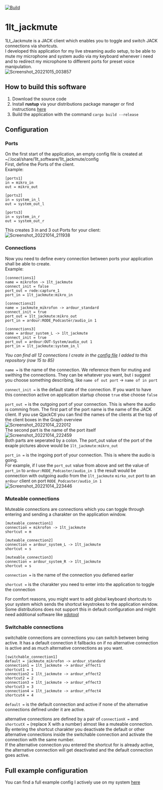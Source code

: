 [![Build](https://github.com/1LtFord/1lt_jackmute/actions/workflows/build.yml/badge.svg)](https://github.com/1LtFord/1lt_jackmute/actions/workflows/build.yml)
# 1lt_jackmute
1Lt_Jackmute is a JACK client which enables you to toggle and switch JACK connections via shortcuts.  
I developed this application for my live streaming audio setup, to be able to mute my microphone and system audio via my keyboard whenever i need and to redirect my microphone to different ports for preset voice manipulation.  
![Screenshot_20221015_003857](https://user-images.githubusercontent.com/2715819/195953941-9df133e0-c18c-4bd9-8edb-8f402d648393.png)
  
## How to build this software
1. Download the source code
2. Install **rustup** via your distributions package manager or find instructions [here](https://www.rust-lang.org/tools/install)
3. Build the application with the command `cargo build --release`

## Configuration
### Ports
On the first start of the application, an empty config file is created at ~/.local/share/1lt_software/1lt_jackmute/config  
First, define the Ports of the client.  
Example:  

    [ports1]  
    in = mikro_in  
    out = mikro_out

    [ports2]  
    in = system_in_l  
    out = system_out_l

    [ports3]  
    in = system_in_r  
    out = system_out_r
    

This creates 3 in and 3 out Ports for your client:  
![Screenshot_20221014_211938](https://user-images.githubusercontent.com/2715819/195925033-1a4ce7e2-52bf-4e71-8bba-a41da7a8bd0f.png)

### Connections
Now you need to define every connection between ports your application shall be able to create.  
Example:  

    [connections1]
    name = mikrofon -> 1lt_jackmute
    connect_init = false
    port_out = rode:capture_1
    port_in = 1lt_jackmute:mikro_in
    
    [connections2]
    name = jackmute_mikrofon -> ardour_standard
    connect_init = true
    port_out = 1lt_jackmute:mikro_out
    port_in = ardour:RODE_Podcaster/audio_in 1
    
    [connections3]
    name = ardour_system_L -> 1lt_jackmute
    connect_init = true
    port_out = ardour:OUT-System/audio_out 1
    port_in = 1lt_jackmute:system_in_l
    
*You can find all 12 connections I create in the [config file](https://github.com/1LtFord/1lt_jackmute/blob/main/config) I added to this repository (row 15 to 85)*  
  
`name =` is the name of the connection. We reference them for muting and swithing the connections. They can be whatever you want, but i suggest you choose something describing, like `name of out port` -> `name of in port`
  
`connect_init =` is the default state of the connection. If you want to have this connection active on application startup choose `true` else choose `false`  
  
`port_out =` is the outgoing port of your connection. This is where the audio is comming from. The first part of the port name is the name of the JACK client. If you use QjackCtl you can find the names of the clients at the top of the client boxes in the Graph overview  
![Screenshot_20221014_222012](https://user-images.githubusercontent.com/2715819/195936013-58326263-77b0-4d9f-8584-2fba546fe910.png)  
The second part is the name of the port itself  
![Screenshot_20221014_222459](https://user-images.githubusercontent.com/2715819/195937358-edff1e46-f385-4736-885d-1d52ab3b73de.png)  
Both parts are seperated by a colon. The port_out value of the port of the exaple pictures above would be `1lt_jackmute:mikro_out`  
  
`port_in =` is the ingoing port of your connection. This is where the audio is going.  
For example, if I use the `port_out` value from above and set the value of `port_in` to `ardour:RODE_Podcaster/audio_in 1` the result would be connection with outgoing audio from the `1lt_jackmute` `mirko_out` port to an `ardour` client on port `RODE_Podcaster/audio_in 1`  
![Screenshot_20221014_223446](https://user-images.githubusercontent.com/2715819/195938884-d46a6356-93b6-4bcf-ad46-5894da149d0e.png)
  
  
### Muteable connections
Muteable connections are connections which you can toggle through entering and sending a charakter on the application window.
  
    [muteable_connection1]
    connection = mikrofon -> 1lt_jackmute
    shortcut = m
    
    [muteable_connection2]
    connection = ardour_system_L -> 1lt_jackmute
    shortcut = s
    
    [muteable_connection3]
    connection = ardour_system_R -> 1lt_jackmute
    shortcut = s
  
`connection =` is the name of the connection you defiened earlier  
  
`shortcut =` is the charakter you need to enter into the application to toggle the connection  

For comfort reasons, you might want to add global keyboard shortcuts to your system which sends the shortcut keystrokes to the application window. Some distributions does not support this in default configuration and might need additional software like [xdotool](https://www.semicomplete.com/projects/xdotool/)  
  
  
### Switchable connections
switchable connections are connections you can switch between being active. It has a default connection it fallbacks on if no alternative connection is active and as much alternative connections as you want.
  
    [switchable_connection1]
    default = jackmute_mikrofon -> ardour_standard
    connection1 = 1lt_jackmute -> ardour_effect1
    shortcut1 = 1
    connection2 = 1lt_jackmute -> ardour_effect2
    shortcut2 = 2
    connection3 = 1lt_jackmute -> ardour_effect3
    shortcut3 = 3
    connection4 = 1lt_jackmute -> ardour_effect4
    shortcut4 = 4
  
`default =` is the default connection and active if none of the alternative connections defined under it are active.  
  
alternative connections are defined by a pair of `connectionX =` and `shortcutX =` \(replace X with a number\) almost like a muteable connection. By entering the shortcut charakter you deactivate the default or other alternative connections inside the switchable connection and activate the connection with the same number.  
If the alternative connection you entered the shortcut for is already active, the alternative connection will get deactivated and the default connection goes active.  
  
## Full example configuration
You can find a full example config I actively use on my system [here](https://github.com/1LtFord/1lt_jackmute/blob/main/config)

